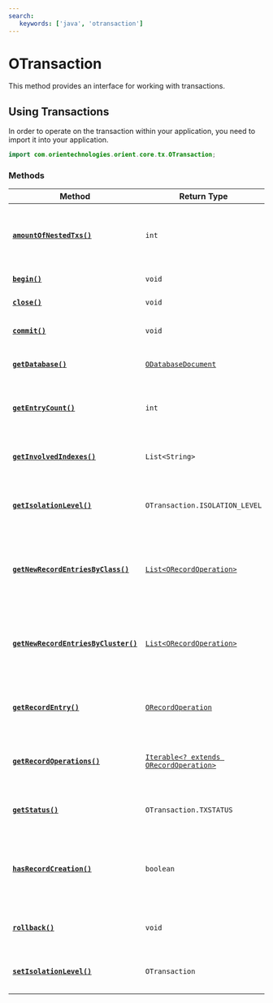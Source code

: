 ```yaml
---
search:
   keywords: ['java', 'otransaction']
---
```


# OTransaction

This method provides an interface for working with transactions.

## Using Transactions

In order to operate on the transaction within your application, you need to import it into your application.

```java
import com.orientechnologies.orient.core.tx.OTransaction;
```

### Methods

| Method | Return Type | Description |
|---|---|---|
| [**`amountOfNestedTxs()`**](OTransaction/amountOfNestedTxs.md) | `int` | Returns the number of transactions attached to this instance |
| [**`begin()`**](OTransaction/begin.md) | `void` | Initiates the transaction |
| [**`close()`**](OTransaction/close.md) | `void` | Closes the transaction |
| [**`commit()`**](OTransaction/commit.md) | `void` | Commits the transaction |
| [**`getDatabase()`**](OTransaction/getDatabase.md) | [`ODatabaseDocument`](ODatabaseDocument.md) | Retrieves the database |
| [**`getEntryCount()`**](OTransaction/getEntryCount.md) | `int` | Retrieves the number of entries in the transaction |
| [**`getInvolvedIndexes()`**](OTransaction/getInvolvedIndexes.md) | `List<String>` | Retrieves indexes used in the transaction |
| [**`getIsolationLevel()`**](OTransaction/getIsolationLevel.md) | `OTransaction.ISOLATION_LEVEL` | Retrieves the transaction Isolation Level |
| [**`getNewRecordEntriesByClass()`**](OTransaction/getNewRecordEntriesByClass.md) | [`List<ORecordOperation>`](ORecordOperation.md) | Retrieves a list of record operations by [`OClass`](OClass.md) from the transaction |
| [**`getNewRecordEntriesByCluster()`**](OTransaction/getNewRecordEntriesByCluster.md) | [`List<ORecordOperation>`](ORecordOperation.md) | Retrieves a list of record operation by [`OCluster`](OCluster.md) from the transaction |
| [**`getRecordEntry()`**](OTransaction/getRecordEntry.md) | [`ORecordOperation`](ORecordOperation.md) | Retrieves a record operation from the transaction |
| [**`getRecordOperations()`**](OTransaction/getRecordOperations.md) | [`Iterable<? extends ORecordOperation>`](ORecordOperation.md) | Retrieves record operations from the transaction |
| [**`getStatus()`**](OTransaction/getStatus.md) | `OTransaction.TXSTATUS` | Retrieves the transaction status |
| [**`hasRecordCreation()`**](OTransaction/hasRecordCreation.md) | `boolean` | Indicates whether any records were created in the transaction |
| [**`rollback()`**](OTransaction/rollback.md) | `void` | Reverts changes from the transaction |
| [**`setIsolationLevel()`**](OTransaction/setIsolationLevel.md) | `OTransaction` | Sets the transaction Isolation Level |

